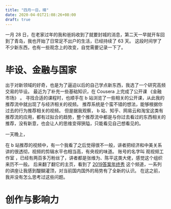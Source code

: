 ```yaml
---
title: "四月一日，晴"
date: 2020-04-01T21:08:26+08:00
draft: true
---
```


一月 28 日，在老家过年的我和爸妈收到了就要封城的消息，第二天一早就开车回到了青岛，我也开始了日常足不出户的生活，已经持续了 63 天。 这段时间学了不少新东西，也有一些观念上的改变，自觉需要记录一下了。

# 毕设、金融与国家

出于对新领域的好奇，也是为了逼迫以后的自己学点新东西，我选了一个研究高频交易的毕设。 最近为了补充一些基础知识，在 Cousera 上完成了公开课 《金融市场》 。 寻找合适的课程时，也顺手在 b 站浏览了一些相关的公开课，从此我的推荐流中就出现了与经济相关的视频。 推荐系统是个蛮不错的想法，能够根据你过去的行为推荐相关的视频。 但是据我观察， b 站、知乎、网易云和淘宝这类有推荐流的应用，都有过拟合的趋势，整个推荐流中都是与你过去看过的东西相关的推荐，没有新意，也会让人的思维变得狭隘，只能看见自己想看见的。

一天晚上，

在 b 站推荐的视频中，有一个我看了之后觉得很不一般，讲者把经济和中美关系讲的很透彻，视频的剪辑水平也相当高，有央视的味道。 账号的名字叫 观视频工作室 ，已经有两百多万粉丝了，讲者都是张维为、陈平这类大佬，感觉这个组织来历不一般。 后来翻了翻它的主页，看到了 [2019答案年终秀](https://space.bilibili.com/54992199/channel/detail?cid=96524) 这个频道，一系列的讲座让我感到醍醐灌顶，对当前国内国外的局势有了全新的认识。 在这之前，我并没有怎么思考过这些问题。

# 创作与影响力
